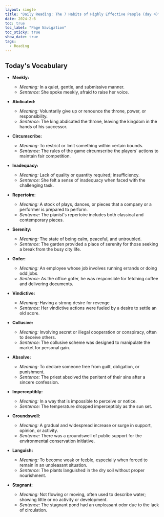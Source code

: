 ```yaml
---
layout: single
title: "Daily Reading: The 7 Habits of Highly Effective People (day 4)"
date: 2024-2-6
toc: true
toc_label: "Page Navigation"
toc_sticky: true
show_date: true
tags:
  - Reading
---
```


## Today's Vocabulary

- **Meekly:**
  - *Meaning:* In a quiet, gentle, and submissive manner.
  - *Sentence:* She spoke meekly, afraid to raise her voice.

- **Abdicated:**
  - *Meaning:* Voluntarily give up or renounce the throne, power, or responsibility.
  - *Sentence:* The king abdicated the throne, leaving the kingdom in the hands of his successor.

- **Circumscribe:**
  - *Meaning:* To restrict or limit something within certain bounds.
  - *Sentence:* The rules of the game circumscribe the players' actions to maintain fair competition.

- **Inadequacy:**
  - *Meaning:* Lack of quality or quantity required; insufficiency.
  - *Sentence:* She felt a sense of inadequacy when faced with the challenging task.

- **Repertoire:**
  - *Meaning:* A stock of plays, dances, or pieces that a company or a performer is prepared to perform.
  - *Sentence:* The pianist's repertoire includes both classical and contemporary pieces.

- **Serenity:**
  - *Meaning:* The state of being calm, peaceful, and untroubled.
  - *Sentence:* The garden provided a place of serenity for those seeking a break from the busy city life.

- **Gofer:**
  - *Meaning:* An employee whose job involves running errands or doing odd jobs.
  - *Sentence:* As the office gofer, he was responsible for fetching coffee and delivering documents.

- **Vindictive:**
  - *Meaning:* Having a strong desire for revenge.
  - *Sentence:* Her vindictive actions were fueled by a desire to settle an old score.

- **Collusive:**
  - *Meaning:* Involving secret or illegal cooperation or conspiracy, often to deceive others.
  - *Sentence:* The collusive scheme was designed to manipulate the market for personal gain.

- **Absolve:**
  - *Meaning:* To declare someone free from guilt, obligation, or punishment.
  - *Sentence:* The priest absolved the penitent of their sins after a sincere confession.

- **Imperceptibly:**
  - *Meaning:* In a way that is impossible to perceive or notice.
  - *Sentence:* The temperature dropped imperceptibly as the sun set.

- **Groundswell:**
  - *Meaning:* A gradual and widespread increase or surge in support, opinion, or activity.
  - *Sentence:* There was a groundswell of public support for the environmental conservation initiative.

- **Languish:**
  - *Meaning:* To become weak or feeble, especially when forced to remain in an unpleasant situation.
  - *Sentence:* The plants languished in the dry soil without proper nourishment.

- **Stagnant:**
  - *Meaning:* Not flowing or moving, often used to describe water; showing little or no activity or development.
  - *Sentence:* The stagnant pond had an unpleasant odor due to the lack of circulation.

